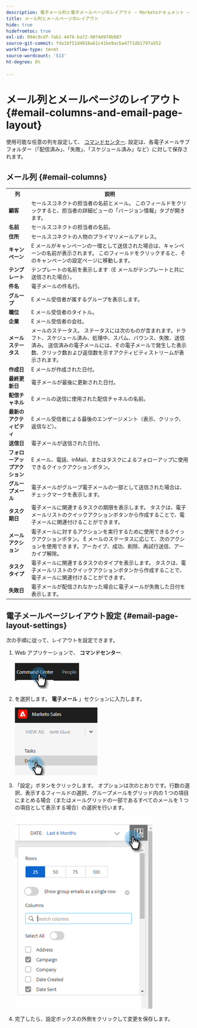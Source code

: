 ```yaml
---
description: 電子メール列と電子メールページのレイアウト — Marketoドキュメント — 製品ドキュメント
title: メール列とメールページのレイアウト
hide: true
hidefromtoc: true
exl-id: 004c9cdf-7ab1-4476-ba72-9074d978b887
source-git-commit: fda1bf51d4016a61c41be9acba4771db1797a552
workflow-type: tm+mt
source-wordcount: '513'
ht-degree: 8%

---
```


# メール列とメールページのレイアウト {#email-columns-and-email-page-layout}

使用可能な任意の列を設定して、 [コマンドセンター](/help/marketo/product-docs/marketo-sales-insight/actions/email/command-center/command-center-overview.md). 設定は、各電子メールサブフォルダー（「配信済み」、「失敗」、「スケジュール済み」など）に対して保存されます。

## メール列 {#email-columns}

<table> 
 <colgroup> 
  <col> 
  <col> 
 </colgroup> 
 <tbody> 
  <tr> 
   <th>列</th> 
   <th>説明</th> 
  </tr> 
  <tr> 
   <td><strong>顧客</td> 
   <td>セールスコネクトの担当者の名前とメール。 このフィールドをクリックすると、担当者の詳細ビューの「バージョン情報」タブが開きます。</td> 
  </tr> 
  <tr> 
   <td><strong>名前</td> 
   <td>セールスコネクトの担当者の名前。</td> 
  </tr> 
  <tr> 
   <td><strong>住所</td> 
   <td>セールスコネクトの人物のプライマリメールアドレス。</td> 
  </tr> 
  <tr> 
   <td><strong>キャンペーン</td> 
   <td>E メールがキャンペーンの一環として送信された場合は、キャンペーンの名前が表示されます。 このフィールドをクリックすると、そのキャンペーンの設定ページに移動します。</td> 
  </tr> 
  <tr> 
   <td><strong>テンプレート</td> 
   <td>テンプレートの名前を表示します（E メールがテンプレートと共に送信された場合）。</td> 
  </tr> 
  <tr> 
   <td><strong>件名</td> 
   <td>電子メールの件名行。</td> 
  </tr> 
  <tr> 
   <td><strong>グループ</td> 
   <td>E メール受信者が属するグループを表示します。</td> 
  </tr> 
  <tr> 
   <td><strong>職位</td> 
   <td>E メール受信者のタイトル。</td> 
  </tr> 
  <tr> 
   <td><strong>企業</td> 
   <td>E メール受信者の会社。</td> 
  </tr> 
  <tr> 
   <td><strong>メールステータス</td> 
   <td>メールのステータス。 ステータスには次のものが含まれます。ドラフト、スケジュール済み、処理中、スパム、バウンス、失敗、送信済み。 送信済みの電子メールには、その電子メールで発生した表示数、クリック数および返信数を示すアクティビティストリームが表示されます。</td> 
  </tr> 
  <tr> 
   <td><strong>作成日</td> 
   <td>E メールが作成された日付。</td> 
  </tr> 
  <tr> 
   <td><strong>最終更新日</td> 
   <td>電子メールが最後に更新された日付。</td> 
  </tr> 
  <tr> 
   <td><strong>配信チャネル</td> 
   <td>E メールの送信に使用された配信チャネルの名前。</td> 
  </tr> 
  <tr> 
   <td><strong>最新のアクティビティ</td> 
   <td>E メール受信者による最後のエンゲージメント（表示、クリック、返信など）。</td> 
  </tr> 
  <tr> 
   <td><strong>送信日</td> 
   <td>電子メールが送信された日付。</td> 
  </tr> 
  <tr> 
   <td><strong>フォローアップアクション</td> 
   <td>E メール、電話、inMail、またはタスクによるフォローアップに使用できるクイックアクションボタン。</td> 
  </tr> 
  <tr> 
   <td><strong>グループメール</td> 
   <td>電子メールがグループ電子メールの一部として送信された場合は、チェックマークを表示します。</td> 
  </tr> 
  <tr> 
   <td><strong>タスク期日</td> 
   <td>電子メールに関連するタスクの期限を表示します。 タスクは、電子メールリストのクイックアクションボタンから作成することで、電子メールに関連付けることができます。</td> 
  </tr> 
  <tr> 
   <td><strong>メールアクション</td> 
   <td>電子メールに対するアクションを実行するために使用できるクイックアクションボタン。 E メールのステータスに応じて、次のアクションを使用できます。アーカイブ、成功、削除、再試行送信、アーカイブ解除。</td> 
  </tr> 
  <tr> 
   <td><strong>タスクタイプ</td> 
   <td>電子メールに関連するタスクのタイプを表示します。 タスクは、電子メールリストのクイックアクションボタンから作成することで、電子メールに関連付けることができます。</td> 
  </tr> 
  <tr> 
   <td><strong>失敗日</td> 
   <td>電子メールが配信されなかった場合に電子メールが失敗した日付を表示します。</td> 
  </tr> 
 </tbody> 
</table>

## 電子メールページレイアウト設定 {#email-page-layout-settings}

次の手順に従って、レイアウトを設定できます。

1. Web アプリケーションで、 **コマンドセンター**.

   ![](assets/email-columns-and-email-page-layout-1.png)

1. を選択します。 **電子メール** 」セクションに入力します。

   ![](assets/email-columns-and-email-page-layout-2.png)

1. 「設定」ボタンをクリックします。 オプションは次のとおりです。行数の選択、表示するフィールドの選択、グループメールをグリッド内の 1 つの項目にまとめる場合（またはメールグリッドの一部であるすべてのメールを 1 つの項目として表示する場合）の選択を行います。

   ![](assets/email-columns-and-email-page-layout-3.png)

1. 完了したら、設定ボックスの外側をクリックして変更を保存します。

